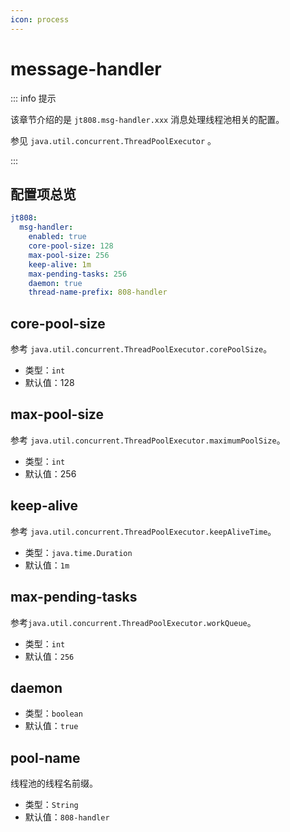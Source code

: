 ```yaml
---
icon: process
---
```


# message-handler

::: info 提示

该章节介绍的是 `jt808.msg-handler.xxx` 消息处理线程池相关的配置。

参见 `java.util.concurrent.ThreadPoolExecutor` 。

:::

## 配置项总览

```yaml
jt808:
  msg-handler:
    enabled: true
    core-pool-size: 128
    max-pool-size: 256
    keep-alive: 1m
    max-pending-tasks: 256
    daemon: true
    thread-name-prefix: 808-handler
```

## core-pool-size

参考 `java.util.concurrent.ThreadPoolExecutor.corePoolSize`。

- 类型：`int`
- 默认值：128

## max-pool-size

参考 `java.util.concurrent.ThreadPoolExecutor.maximumPoolSize`。

- 类型：`int`
- 默认值：256

## keep-alive

参考 `java.util.concurrent.ThreadPoolExecutor.keepAliveTime`。

- 类型：`java.time.Duration`
- 默认值：`1m`

## max-pending-tasks

参考`java.util.concurrent.ThreadPoolExecutor.workQueue`。

- 类型：`int`
- 默认值：`256`

## daemon

- 类型：`boolean`
- 默认值：`true`

## pool-name

线程池的线程名前缀。

- 类型：`String`
- 默认值：`808-handler`
